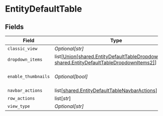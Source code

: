 # EntityDefaultTable


## Fields

| Field                                                                                                                                                       | Type                                                                                                                                                        | Required                                                                                                                                                    | Description                                                                                                                                                 |
| ----------------------------------------------------------------------------------------------------------------------------------------------------------- | ----------------------------------------------------------------------------------------------------------------------------------------------------------- | ----------------------------------------------------------------------------------------------------------------------------------------------------------- | ----------------------------------------------------------------------------------------------------------------------------------------------------------- |
| `classic_view`                                                                                                                                              | *Optional[str]*                                                                                                                                             | :heavy_minus_sign:                                                                                                                                          | N/A                                                                                                                                                         |
| `dropdown_items`                                                                                                                                            | list[[Union[shared.EntityDefaultTableDropdownItems1, shared.EntityDefaultTableDropdownItems2]](undefined/models/shared/entitydefaulttabledropdownitems.md)] | :heavy_minus_sign:                                                                                                                                          | N/A                                                                                                                                                         |
| `enable_thumbnails`                                                                                                                                         | *Optional[bool]*                                                                                                                                            | :heavy_minus_sign:                                                                                                                                          | Enable the thumbnail column                                                                                                                                 |
| `navbar_actions`                                                                                                                                            | list[[shared.EntityDefaultTableNavbarActions](undefined/models/shared/entitydefaulttablenavbaractions.md)]                                                  | :heavy_minus_sign:                                                                                                                                          | N/A                                                                                                                                                         |
| `row_actions`                                                                                                                                               | list[*str*]                                                                                                                                                 | :heavy_minus_sign:                                                                                                                                          | N/A                                                                                                                                                         |
| `view_type`                                                                                                                                                 | *Optional[str]*                                                                                                                                             | :heavy_minus_sign:                                                                                                                                          | N/A                                                                                                                                                         |